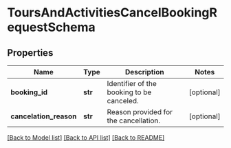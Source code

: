 # ToursAndActivitiesCancelBookingRequestSchema

## Properties
Name | Type | Description | Notes
------------ | ------------- | ------------- | -------------
**booking_id** | **str** | Identifier of the booking to be canceled. | [optional] 
**cancelation_reason** | **str** | Reason provided for the cancellation. | [optional] 

[[Back to Model list]](../README.md#documentation-for-models) [[Back to API list]](../README.md#documentation-for-api-endpoints) [[Back to README]](../README.md)

